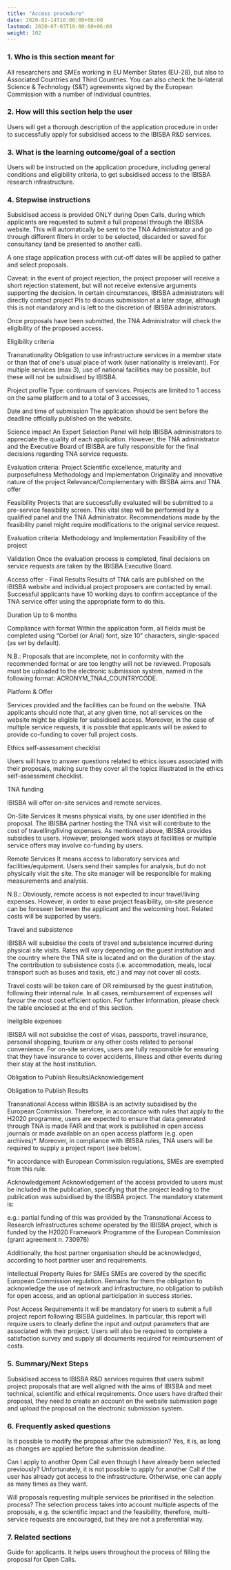 ```yaml
---
title: "Access procedure"
date: 2020-02-14T10:00:00+06:00
lastmod: 2020-07-03T10:00:00+06:00
weight: 102
---
```


### 1.   Who is this section meant for

All researchers and SMEs working in EU Member States (EU-28), but also to Associated Countries and Third Countries. You can also check the bi-lateral Science & Technology (S&T) agreements signed by the European Commission with a number of individual countries.
### 2.   How will this section help the user
 
Users will get a thorough description of the application procedure in order to successfully apply for subsidised access to the IBISBA R&D services. 
### 3.   What is the learning outcome/goal of a section
 
Users will be instructed on the application procedure, including general conditions and eligibility criteria, to get subsidised access to the IBISBA research infrastructure.
### 4.   Stepwise instructions

Subsidised access is provided ONLY during Open Calls, during which applicants are requested to submit a full proposal through the IBISBA website. This will automatically be sent to the TNA Administrator and go through different filters in order to be selected, discarded or saved for consultancy (and be presented to another call).

A one stage application process with cut-off dates will be applied to gather and select proposals.

Caveat: in the event of project rejection, the project proposer will receive a short rejection statement, but will not receive extensive arguments supporting the decision. In certain circumstances, IBISBA administrators will directly contact project PIs to discuss submission at a later stage, although this is not mandatory and is left to the discretion of IBISBA administrators.

Once proposals have been submitted, the TNA Administrator will check the eligibility of the proposed access.


Eligibility criteria

Transnationality
Obligation to use infrastructure services in a member state or than that of one's usual place of work (user nationality is irrelevant). For multiple services (max 3), use of national facilities may be possible, but these will not be subsidised by IBISBA.

Project profile
Type: continuum of services. Projects are limited to 1 access on the same platform and to a total of 3 accesses,

Date and time of submission
The application should be sent before the deadline officially published on the website.

Science impact
An Expert Selection Panel will help IBISBA administrators to appreciate the quality of each application. However, the TNA administrator and the Executive Board of IBISBA are fully responsible for the final decisions regarding TNA service requests.

Evaluation criteria: 		Project Scientific excellence, maturity and purposefulness
				Methodology and Implementation
				Originality and innovative nature of the project
				Relevance/Complementary with IBISBA aims and TNA offer

Feasibility
Projects that are successfully evaluated will be submitted to a pre-service feasibility screen. This vital step will be performed by a qualified panel and the TNA Administrator. Recommendations made by the feasibility panel might require modifications to the original service request.

Evaluation criteria:		Methodology and Implementation
				Feasibility of the project

Validation
Once the evaluation process is completed, final decisions on service requests are taken by the IBISBA Executive Board.

Access offer - Final Results
Results of TNA calls are published on the IBISBA website and individual project proposers are contacted by email. Successful applicants have 10 working days to confirm acceptance of the TNA service offer using the appropriate form to do this.

Duration
Up to 6 months

Compliance with format
Within the application form, all fields must be completed using “Corbel (or Arial) font, size 10” characters, single-spaced (as set by default).

N.B.:  Proposals that are incomplete, not in conformity with the recommended format or are too lengthy will not be reviewed. Proposals must be uploaded to the electronic submission system, named in the following format: ACRONYM_TNA4_COUNTRYCODE.


Platform & Offer

Services provided and the facilities can be found on the website. TNA applicants should note that, at any given time, not all services on the website might be eligible for subsidised access. Moreover, in the case of multiple service requests, it is possible that applicants will be asked to provide co-funding to cover full project costs.

Ethics self-assessment checklist

Users will have to answer questions related to ethics issues associated with their proposals, making sure they cover all the topics illustrated in the ethics self-assessment checklist.


TNA funding

IBISBA will offer on-site services and remote services.

On-Site Services
It means physical visits, by one user identified in the proposal. The IBISBA partner hosting the TNA visit will contribute to the cost of travelling/living expenses. As mentioned above, IBISBA provides subsidies to users. However, prolonged work stays at facilities or multiple service offers may involve co-funding by users.

Remote Services
It means access to laboratory services and facilities/equipment. Users send their samples for analysis, but do not physically visit the site. The site manager will be responsible for making measurements and analysis.

N.B.: Obviously, remote access is not expected to incur travel/living expenses. However, in order to ease project feasibility, on-site presence can be foreseen between the applicant and the welcoming host. Related costs will be supported by users.

Travel and subsistence

IBISBA will subsidise the costs of travel and subsistence incurred during physical site visits. Rates will vary depending on the guest institution and the country where the TNA site is located and on the duration of the stay. The contribution to subsistence costs (i.e. accommodation, meals, local transport such as buses and taxis, etc.) and may not cover all costs.

Travel costs will be taken care of OR reimbursed by the guest institution, following their internal rule. In all cases, reimbursement of expenses will favour the most cost efficient option. For further information, please check the table enclosed at the end of this section.

Ineligible expenses

IBISBA will not subsidise the cost of visas, passports, travel insurance, personal shopping, tourism or any other costs related to personal convenience. For on-site services, users are fully responsible for ensuring that they have insurance to cover accidents, illness and other events during their stay at the host institution.


Obligation to Publish Results/Acknowledgement

Obligation to Publish Results

Transnational Access within IBISBA is an activity subsidised by the European Commission. Therefore, in accordance with rules that apply to the H2020 programme, users are expected to ensure that data generated through TNA is made FAIR and that work is published in open access journals or made available on an open access platform (e.g. open archives)*. Moreover, in compliance with IBISBA rules, TNA users will be required to supply a project report (see below).

*in accordance with European Commission regulations, SMEs are exempted from this rule.

Acknowledgement
Acknowledgement of the access provided to users must be included in the publication, specifying that the project leading to the publication was subsidised by the IBISBA project. The mandatory statement is:

e.g.: partial funding of this was provided by the Transnational Access to Research Infrastructures scheme operated by the IBISBA project, which is funded by the H2020 Framework Programme of the European Commission (grant agreement n. 730976)

Additionally, the host partner organisation should be acknowledged, according to host partner user and requirements.

Intellectual Property Rules for SMEs
SMEs are covered by the specific European Commission regulation. Remains for them the obligation to acknowledge the use of network and infrastructure, no obligation to publish for open access, and an optional participation in success stories.


Post Access Requirements
It will be mandatory for users to submit a full project report following IBISBA guidelines. In particular, this report will require users to clearly define the input and output parameters that are associated with their project. Users will also be required to complete a satisfaction survey and supply all documents required for reimbursement of costs. 

### 5.   Summary/Next Steps
Subsidised access to IBISBA R&D services requires that users submit project proposals that are well aligned with the aims of IBISBA and meet technical, scientific and ethical requirements. Once users have drafted their proposal, they need to create an account on the website submission page and upload the proposal on the electronic submission system.  

### 6.  Frequently asked questions
 
Is it possible to modify the proposal after the submission?
Yes, it is, as long as changes are applied before the submission deadline.

Can I apply to another Open Call even though I have already been selected previously?
Unfortunately, it is not possible to apply for another Call if the user has already got access to the infrastructure. Otherwise, one can apply as many times as they want. 

Will proposals requesting multiple services be prioritised in the selection process?
The selection process takes into account multiple aspects of the proposals, e.g. the scientific impact and the feasibility, therefore, multi-service requests are encouraged, but they are not a preferential way.

 ### 7.  Related sections
Guide for applicants. It helps users throughout the process of filling the proposal for Open Calls. 

